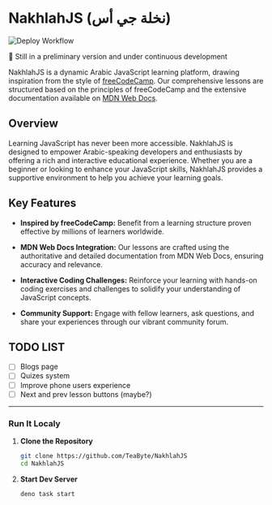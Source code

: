 # NakhlahJS (نخلة جي أس)

![Deploy Workflow](https://github.com/TeaByte/NakhlahJS/actions/workflows/build-deno.yml/badge.svg)

🚧 Still in a preliminary version and under continuous development

NakhlahJS is a dynamic Arabic JavaScript learning platform, drawing inspiration
from the style of [freeCodeCamp](https://www.freecodecamp.org/learn/). Our
comprehensive lessons are structured based on the principles of freeCodeCamp and
the extensive documentation available on
[MDN Web Docs](https://developer.mozilla.org/en-US/).

## Overview

Learning JavaScript has never been more accessible. NakhlahJS is designed to
empower Arabic-speaking developers and enthusiasts by offering a rich and
interactive educational experience. Whether you are a beginner or looking to
enhance your JavaScript skills, NakhlahJS provides a supportive environment to
help you achieve your learning goals.

## Key Features

- **Inspired by freeCodeCamp:** Benefit from a learning structure proven
  effective by millions of learners worldwide.

- **MDN Web Docs Integration:** Our lessons are crafted using the authoritative
  and detailed documentation from MDN Web Docs, ensuring accuracy and relevance.

- **Interactive Coding Challenges:** Reinforce your learning with hands-on
  coding exercises and challenges to solidify your understanding of JavaScript
  concepts.

- **Community Support:** Engage with fellow learners, ask questions, and share
  your experiences through our vibrant community forum.

## TODO LIST

- [ ] Blogs page
- [ ] Quizes system
- [ ] Improve phone users experience
- [ ] Next and prev lesson buttons (maybe?)

---

### Run It Localy

1. **Clone the Repository**

   ```sh
   git clone https://github.com/TeaByte/NakhlahJS
   cd NakhlahJS
   ```

2. **Start Dev Server**

   ```sh
   deno task start
   ```
